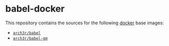 babel-docker
=============

This repository contains the sources for the following [docker](https://docker.io) base images:
- [`arch3r/babel`](/base)
- [`arch3r/babel-gm`](/graphicsmagick)
